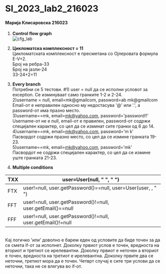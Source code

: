 # SI_2023_lab2_216023
#### Марија Клисаровска 216023
1. **Control flow graph** <br/>
![cfg_lab](https://github.com/marijaklisarovska/SI_2023_lab2_216023/assets/128065239/66b90a22-0b94-43e1-bca7-c18cf2833b07)

2. **Цикломатска комплексност = 11** <br/>
Цикломатската комплексност е пресметана со Ојлеровата формула E-V+2. <br/>
Број на ребра-33 <br/>
Број на јазли-24 <br/>
33-24+2=11 <br/>

3. **Every branch**<br/>
Потребни се 5 тестови.
#1) user = null да се исполни условот за exception. Се изминуваат само гранките 1-2 и 2-24. <br/>
2)username = null, email=mk@gmailcom, password=ab mk@gmailcom  <br/>
Email-от е неправилен односно му недостасува '@' или '.', а password-от има празно место. <br/>
3)username==mk, email=mk@yahoo.com, password='password!!' <br/>
Username-от не е null, email-от е правилен, password-от содржи специјален карактер, со цел да се изминат сите гранки од 6 до 14. <br/>
4)username==mk, email=mk@yahoo.com, password='m k'  <br/>
Пасвордот содржи празно место, со цел да се измине гранката 19-23. <br/>
5)username==mk, email=mk@yahoo.com, password='mk' <br/>
Пасвордот не содржи специјален карактер, со цел да се измине уште гранката 21-23. <br/>

4. **Multiple conditions** <br/>

TXX | user=User(null, " ", " ")
--- | ---
FTX | user!=null, user.getPassword()==null, user=User(user, , " ")
FFT | user!=null, user.getPassword()!=null, user.getEmail()==null
FFF | user!=null, user.getPassword()!=null, user.getEmail()!=null
<br/>
Кај логичко 'или' доволно е барем еден од условите да биде точен за да се смета if-от за  исполнет. Доколку првиот услов е точен, вредноста на вториот и третиот се ирелевантни. Доколку првиот е неточен а вториот е точен, вредноста на третиот е ирелевантна. Доколку првите два се неточни, третиот мора да е точен. Четврт случај е сите три услови да се неточни, така не се влегува во if-от. <br/>

